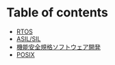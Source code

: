 # Table of contents

* [RTOS](README.md)
* [ASIL/SIL](asil-sil.md)
* [機能安全規格ソフトウェア開発](sofutowea.md)
* [POSIX](posix.md)

